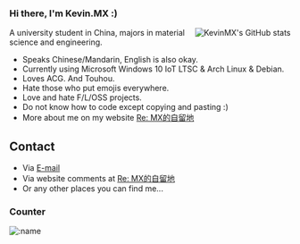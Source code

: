 ### Hi there, I'm Kevin.MX :)

<img align="right" src="https://github-readme-stats.vercel.app/api?username=KevinMX&count_private=true&show_icons=true&theme=dark&include_all_commits=true" alt="KevinMX's GitHub stats"/>

A university student in China, majors in material science and engineering.

- Speaks Chinese/Mandarin, English is also okay.
- Currently using Microsoft Windows 10 IoT LTSC & Arch Linux & Debian.
- Loves ACG. And Touhou.
- Hate those who put emojis everywhere.
- Love and hate F/L/OSS projects.
- Do not know how to code except copying and pasting :)
- More about me on my website [Re: MX的自留地](https://mary.kevinmx.top/watashi.html)

## Contact
- Via [E-mail](mailto:mx@kevinmx.top)
- Via website comments at [Re: MX的自留地](https://mary.kevinmx.top)
- Or any other places you can find me...

### Counter
![:name](https://count.getloli.com/get/@:Kevin.MX?theme=moebooru)
